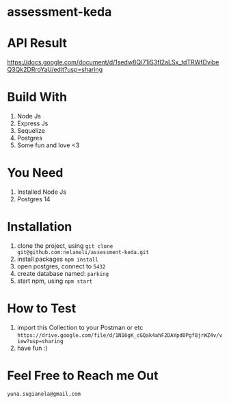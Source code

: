 # assessment-keda

# API Result
https://docs.google.com/document/d/1sedw8QI71iS3fI2aLSx_tdTRWfDvibeQ3Qk2DRroYaU/edit?usp=sharing

# Build With
1. Node Js
2. Express Js
3. Sequelize
4. Postgres
5. Some fun and love <3

# You Need
1. Installed Node Js
2. Postgres 14

# Installation
1. clone the project, using 
`git clone git@github.com:nelaneli/assessment-keda.git`
2. install packages `npm install`
3. open postgres, connect to `5432`
4. create database named: `parking`
5. start npm, using `npm start` 

# How to Test
1. import this Collection to your Postman or etc `https://drive.google.com/file/d/1N16gK_cGQak4ahF2DAYpd0Pgf8jrWZ4v/view?usp=sharing`
2. have fun :)

# Feel Free to Reach me Out
`yuna.sugianela@gmail.com`

